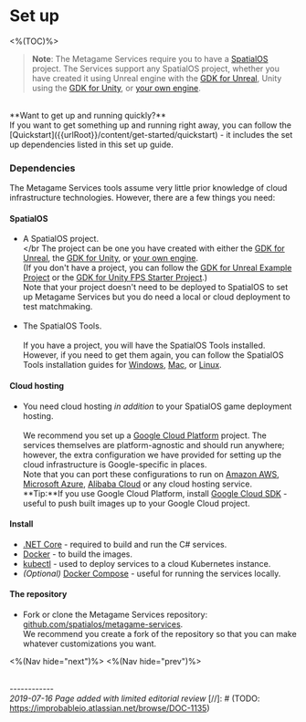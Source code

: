 # Set up
<%(TOC)%>

>**Note**: The Metagame Services require you to have a [SpatialOS](https://docs.improbable.io) project. The Services support any SpatialOS project, whether you have created it using Unreal engine with the [GDK for Unreal](https://docs.imrobable.io/unreal), Unity using the [GDK for Unity](https://docs.imrobable.io/unity), or [your own engine](https://docs.improbable.io/reference/latest/shared/byoe/introduction).

</br>
**Want to get up and running quickly?** </br>
If you want to get something up and running right away, you can follow the [Quickstart]({{urlRoot}}/content/get-started/quickstart) - it includes the set up dependencies listed in this set up guide.

### Dependencies


The Metagame Services tools assume very little prior knowledge of cloud infrastructure technologies. However, there are a few things you need:

#### SpatialOS

* A SpatialOS project. </br></br
The project can be one you have created with either the [GDK for Unreal](https://docs.imrobable.io/unreal), the [GDK for Unity](https://docs.imrobable.io/unity), or [your own engine](https://docs.improbable.io/reference/latest/shared/byoe/introduction).</br>
(If you don't have a project, you can follow the [GDK for Unreal Example Project](https://docs.improbable.io/unreal/latest/content/get-started/dependencies) or the [GDK for Unity FPS Starter Project](https://docs.improbable.io/unity/latest/projects/fps/get-started/get-started).)</br>
Note that your project doesn't need to be deployed to SpatialOS to set up Metagame Services but you do need a local or cloud deployment to test matchmaking.</br></br>
* The SpatialOS Tools. </br></br>
If you have a project, you will have the SpatialOS Tools installed. However, if you need to get them again, you can follow the SpatialOS Tools installation guides for [Windows](https://docs.improbable.io/reference/latest//shared/setup/win), [Mac](https://docs.improbable.io/reference/latest/shared/setup/mac), or [Linux](https://docs.improbable.io/reference/latest/shared/setup/linux).

#### Cloud hosting

* You need cloud hosting _in addition_ to your SpatialOS game deployment hosting.</br></br>
We recommend you set up a [Google Cloud Platform](https://console.cloud.google.com) project. The services themselves are platform-agnostic and should run anywhere; however, the extra configuration we have provided for setting up the cloud infrastructure is Google-specific in places. </br>
Note that you can port these configurations to run on [Amazon AWS](https://aws.amazon.com/), [Microsoft Azure](https://azure.microsoft.com/en-us/), [Alibaba Cloud](https://www.alibabacloud.com/) or any cloud hosting service. </br>
**Tip:**If you use Google Cloud Platform, install [Google Cloud SDK](https://cloud.google.com/sdk/) - useful to push built images up to your Google Cloud project.

#### Install

* [.NET Core](https://dotnet.microsoft.com/download/dotnet-core) - required to build and run the C# services.
* [Docker](https://docs.docker.com/install/) - to build the images.
* [kubectl](https://kubernetes.io/docs/tasks/tools/install-kubectl/) - used to deploy services to a cloud Kubernetes instance.
* _(Optional)_ [Docker Compose](https://docs.docker.com/compose/install/) - useful for running the services locally.

#### The repository
* Fork or clone the Metagame Services repository: [github.com/spatialos/metagame-services](http://github.com/spatialos/metagame-services).</br>
We recommend you create a fork of the repository so that you can make whatever customizations you want.


<%(Nav hide="next")%>
<%(Nav hide="prev")%>

<br/>------------<br/>
_2019-07-16 Page added with limited editorial review_
[//]: # (TODO: https://improbableio.atlassian.net/browse/DOC-1135)
